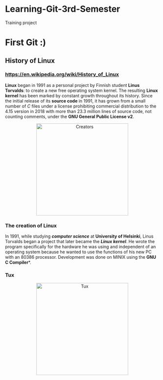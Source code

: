 # Learning-Git-3rd-Semester
Training project

# First Git :)

## History of Linux

### https://en.wikipedia.org/wiki/History_of_Linux

**Linux** began in 1991 as a personal project by Finnish student **Linus Torvalds**: to create a new free operating system kernel. The resulting **Linux kernel** has been marked by constant growth throughout its history. Since the initial release of its **source code** in 1991, it has grown from a small number of _C_ files under a license prohibiting commercial distribution to the 4.15 version in 2018 with more than 23.3 million lines of source code, not counting comments, under the **GNU General Public License v2**.

<div>
<p style = 'text-align:center;'>
<img src="https://upload.wikimedia.org/wikipedia/commons/1/1b/Ken_Thompson_and_Dennis_Ritchie--1973.jpg" alt="Creators" width="300px">
</p>
</div>

### The creation of Linux

In 1991, while studying ***computer science*** at **University of Helsinki**, Linus Torvalds began a project that later became the ***Linux kernel***. He wrote the program specifically for the hardware he was using and independent of an operating system because he wanted to use the functions of his new PC with an 80386 processor. Development was done on MINIX using the **GNU C Compiler***.


### Tux
<div>
<p style = 'text-align:center;'>
<img src="https://www.techrepublic.com/wp-content/uploads/2021/08/tux-new.jpg" alt="Tux" width="300px">
</p>
</div>
